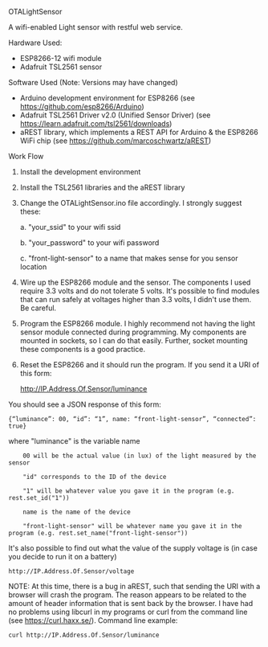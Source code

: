 OTALightSensor

A wifi-enabled Light sensor with restful web service.

Hardware Used:
- ESP8266-12 wifi module
- Adafruit TSL2561 sensor

Software Used (Note: Versions may have changed)
- Arduino development environment for ESP8266 (see https://github.com/esp8266/Arduino)
- Adafruit TSL2561 Driver v2.0 (Unified Sensor Driver) (see https://learn.adafruit.com/tsl2561/downloads)
- aREST library, which implements a REST API for Arduino & the ESP8266 WiFi chip (see https://github.com/marcoschwartz/aREST)

Work Flow

1. Install the development environment

2. Install the TSL2561 libraries and the aREST library

3. Change the OTALightSensor.ino file accordingly. I strongly suggest these:

   a. "your_ssid" to your wifi ssid

   b. "your_password" to your wifi password

   c. "front-light-sensor" to a name that makes sense for you sensor location

4. Wire up the ESP8266 module and the sensor. The components I used require 3.3 volts and do not tolerate 5 volts. It's possible to find modules that can run safely at voltages higher than 3.3 volts, I didn't use them. Be careful.

5. Program the ESP8266 module. I highly recommend not having the light sensor module connected during programming. My components are mounted in sockets, so I can do that easily. Further, socket mounting these components is a good practice.

6. Reset the ESP8266 and it should run the program. If you send it a URI of this form:

	http://IP.Address.Of.Sensor/luminance

You should see a JSON response of this form:

	{“luminance”: 00, “id”: “1”, name: “front-light-sensor”, “connected”: true}
	
where	"luminance" is the variable name

		00 will be the actual value (in lux) of the light measured by the sensor

		"id" corresponds to the ID of the device

		"1" will be whatever value you gave it in the program (e.g. rest.set_id("1"))

		name is the name of the device

		"front-light-sensor" will be whatever name you gave it in the program (e.g. rest.set_name("front-light-sensor"))

It's also possible to find out what the value of the supply voltage is (in case you decide to run it on a battery)

	http://IP.Address.Of.Sensor/voltage

NOTE: At this time, there is a bug in aREST, such that sending the URI with a browser will crash the program. The reason appears to be related to the amount of header information that is sent back by the browser. I have had no problems using libcurl in my programs or curl from the command line (see https://curl.haxx.se/).
Command line example:

	curl http://IP.Address.Of.Sensor/luminance